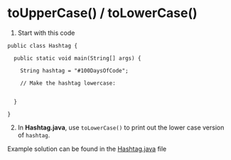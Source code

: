 # toUpperCase() / toLowerCase()

1. Start with this code

```
public class Hashtag {
  
  public static void main(String[] args) {
    
    String hashtag = "#100DaysOfCode";
    
    // Make the hashtag lowercase:
    
    
  }
  
}
```

2. In **Hashtag.java**, use ```toLowerCase()``` to print out the lower case version of ```hashtag```.

Example solution can be found in the [Hashtag.java](https://github.com/keldavis/Java-Practice/blob/master/Foundations/8.%20String%20Methods/toUpperCase%20and%20toLowerCase/Hashtag.java) file